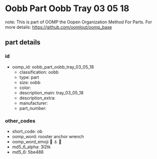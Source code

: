 # Oobb Part Oobb Tray 03 05 18  

note: This is part of OOMP the Oopen Organization Method For Parts. For more details: https://github.com/oomlout/oomp_base

##  part details





### id
* oomp_id: oobb_part_oobb_tray_03_05_18
  * classification: oobb
  * type: part
  * size: oobb
  * color: 
  * description_main: tray_03_05_18
  * description_extra: 
  * manufacturer: 
  * part_number: 

### other_codes
* short_code: ob
* oomp_word: rooster anchor wrench
* oomp_word_emoji :rooster: :anchor: :wrench:
* md5_6_alpha: 3l2tk
* md5_6: 5be488